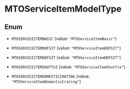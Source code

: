 
# MTOServiceItemModelType

## Enum


* `MTOSERVICEITEMBASIC` (value: `"MTOServiceItemBasic"`)

* `MTOSERVICEITEMDOFSIT` (value: `"MTOServiceItemDOFSIT"`)

* `MTOSERVICEITEMDDFSIT` (value: `"MTOServiceItemDDFSIT"`)

* `MTOSERVICEITEMSHUTTLE` (value: `"MTOServiceItemShuttle"`)

* `MTOSERVICEITEMDOMESTICCRATING` (value: `"MTOServiceItemDomesticCrating"`)



